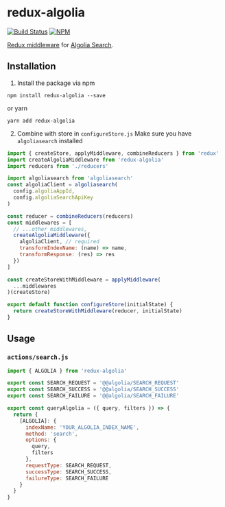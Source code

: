 # redux-algolia

[![Build Status](https://travis-ci.org/ianwang/redux-algolia.svg?branch=master)](https://travis-ci.org/ianwang/redux-algolia)
[![NPM](https://img.shields.io/npm/v/redux-algolia.svg)](https://www.npmjs.com/package/redux-algolia)

[Redux middleware](https://redux.js.org/docs/advanced/Middleware.html) for [Algolia Search](https://github.com/algolia/algoliasearch-client-javascript).

## Installation

1. Install the package via npm
```
npm install redux-algolia --save
```
or yarn
```
yarn add redux-algolia
```

2. Combine with store in `configureStore.js`
Make sure you have `algoliasearch` installed
```js
import { createStore, applyMiddleware, combineReducers } from 'redux'
import createAlgoliaMiddleware from 'redux-algolia'
import reducers from './reducers'

import algoliasearch from 'algoliasearch'
const algoliaClient = algoliasearch(
  config.algoliaAppId,
  config.algoliaSearchApiKey
)

const reducer = combineReducers(reducers)
const middlewares = [
  // ...other middlewares,
  createAlgoliaMiddleware({
    algoliaClient, // required
    transformIndexName: (name) => name,
    transformResponse: (res) => res
  })
]

const createStoreWithMiddleware = applyMiddleware(
  ...middlewares
)(createStore)

export default function configureStore(initialState) {
  return createStoreWithMiddleware(reducer, initialState)
}
```

## Usage

### `actions/search.js`
```js
import { ALGOLIA } from 'redux-algolia'

export const SEARCH_REQUEST = '@@algolia/SEARCH_REQUEST'
export const SEARCH_SUCCESS = '@@algolia/SEARCH_SUCCESS'
export const SEARCH_FAILURE = '@@algolia/SEARCH_FAILURE'

export const queryAlgolia = ({ query, filters }) => {
  return {
    [ALGOLIA]: {
      indexName: 'YOUR_ALGOLIA_INDEX_NAME',
      method: 'search',
      options: {
        query,
        filters
      },
      requestType: SEARCH_REQUEST,
      successType: SEARCH_SUCCESS,
      failureType: SEARCH_FAILURE
    }
  }
}
```
